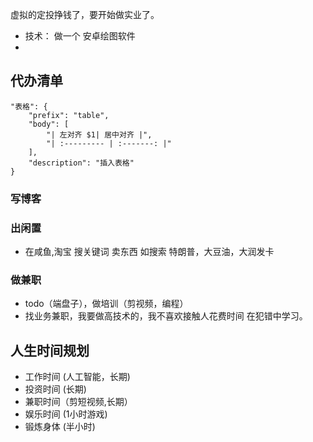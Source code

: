 虚拟的定投挣钱了，要开始做实业了。

- 技术： 做一个 安卓绘图软件
- 

## 代办清单

	"表格": {
		"prefix": "table",
		"body": [
			"| 左对齐 $1| 居中对齐 |",
			"| :--------- | :-------: |"
		],
		"description": "插入表格"
	}

### 写博客

### 出闲置

- 在咸鱼,淘宝 搜关键词 卖东西  如搜索 特朗普，大豆油，大润发卡

### 做兼职

- todo（端盘子），做培训（剪视频，编程）
- 找业务兼职，我要做高技术的，我不喜欢接触人花费时间
在犯错中学习。

## 人生时间规划

- 工作时间 (人工智能，长期)
- 投资时间 (长期)
- 兼职时间（剪短视频,长期）
- 娱乐时间 (1小时游戏)
- 锻炼身体 (半小时)
